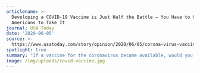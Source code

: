 ```yaml
---
articlename: >-
  Developing a COVID-19 Vaccine is Just Half the Battle — You Have to Get
  Americans to Take It
journal: USA Today
date: '2020-06-05'
source: >-
  https://www.usatoday.com/story/opinion/2020/06/05/corona-virus-vaccine-herd-immunity-vaccinations-behavior-column/3126219001/
spotlight: true
summary: "If a vaccine for the coronavirus became available, would you get it? A recent poll found that only 49% of Americans said yes.\r While this may seem surprising, given how drastically COVID-19 has upended most of our lives, history suggests it shouldn’t be.  Behavioral science can help."
image: /img/uploads/covid-vaccine.jpg
---
```


